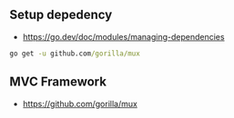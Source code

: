 
## Setup depedency

* https://go.dev/doc/modules/managing-dependencies

```cmd
go get -u github.com/gorilla/mux
```

## MVC Framework

* https://github.com/gorilla/mux
